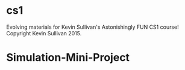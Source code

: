 # cs1
Evolving materials for Kevin Sullivan's Astonishingly FUN CS1 course!
Copyright Kevin Sullivan 2015. 
# Simulation-Mini-Project
